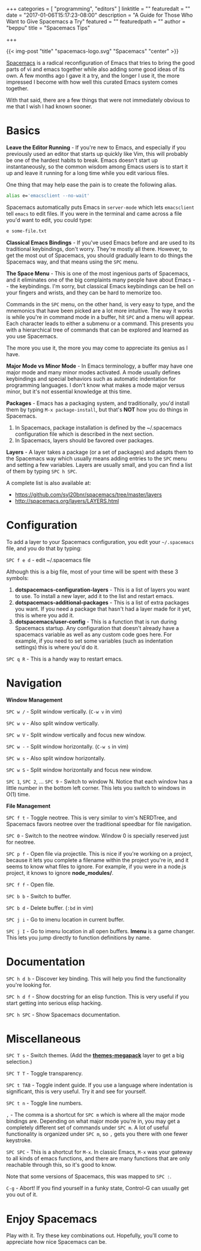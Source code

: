 +++
categories = [
  "programming",
  "editors"
]
linktitle = ""
featuredalt = ""
date = "2017-01-06T15:17:23-08:00"
description = "A Guide for Those Who Want to Give Spacemacs a Try"
featured = ""
featuredpath = ""
author = "beppu"
title = "Spacemacs Tips"

+++

{{< img-post "title" "spacemacs-logo.svg" "Spacemacs" "center" >}}

[Spacemacs](http://spacemacs.org/) is a radical reconfiguration of Emacs that tries to bring the good parts of
vi and emacs together while also adding some good ideas of its own.  A few months ago
I gave it a try, and the longer I use it, the more impressed I become with how well
this curated Emacs system comes together.

With that said, there are a few things that were not immediately obvious to me that I
wish I had known sooner.

# Basics

**Leave the Editor Running** - If you're new to Emacs, and especially if you previously
used an editor that starts up quickly like Vim, this will probably be one of the hardest
habits to break.  Emacs doesn't start up instantaneously, so the common wisdom among Emacs
users is to start it up and leave it running for a long time while you edit various files.

One thing that may help ease the pain is to create the following alias.

```sh
alias e='emacsclient --no-wait'
```

Spacemacs automatically puts Emacs in `server-mode` which lets `emacsclient` tell `emacs`
to edit files.  If you were in the terminal and came across a file you'd want to edit,
you could type:

```sh
e some-file.txt
```

**Classical Emacs Bindings** - If you've used Emacs before and are used to its traditional
keybindings, don't worry.  They're mostly all there.  However, to get the most out of Spacemacs,
you should gradually learn to do things the Spacemacs way, and that means using the `SPC` menu.

**The Space Menu** - This is one of the most ingenious parts of Spacemacs, and it eliminates
one of the big complaints many people have about Emacs -- the keybindings.  I'm sorry, but
classical Emacs keybindings can be hell on your fingers and wrists, and they can be hard to
memorize too.

Commands in the `SPC` menu, on the other hand, is very easy to type, and the mnemonics that have been
picked are a lot more intuitive.  The way it works is while you're in command mode in a buffer,
hit `SPC` and a menu will appear.  Each character leads to either a submenu or a command.  This
presents you with a hierarchical tree of commands that can be explored and learned as you use
Spacemacs.

The more you use it, the more you may come to appreciate its genius as I have.

**Major Mode vs Minor Mode** - In Emacs terminology, a buffer may have one major mode and many 
minor modes activated.  A mode usually defines keybindings and special behaviors such as automatic
indentation for programming languages.  I don't know what makes a mode major versus minor, but it's
not essential knowledge at this time.

**Packages** - Emacs has a packaging system, and traditionally, you'd install them by
typing `M-x package-install`, but that's **NOT** how you do things in Spacemacs.

1. In Spacemacs, package installation is defined by the ~/.spacemacs
   configuration file which is described in the next section.
2. In Spacemacs, layers should be favored over packages.

**Layers** - A layer takes a package (or a set of packages) and adapts them to
the Spacemacs way which usually means adding entries to the `SPC` menu and
setting a few variables. Layers are usually small, and you can find a list of
them by typing `SPC h SPC`.

A complete list is also available at:

* https://github.com/syl20bnr/spacemacs/tree/master/layers
* http://spacemacs.org/layers/LAYERS.html

# Configuration

To add a layer to your Spacemacs configuration, you edit your `~/.spacemacs` file, and you do that by
typing:

`SPC f e d` - edit ~/.spacemacs file

Although this is a big file, most of your time will be spent with these 3 symbols: 

1. **dotspacemacs-configuration-layers** - This is a list of layers you want to
   use. To install a new layer, add it to the list and restart emacs.
2. **dotspacemacs-additional-packages** - This is a list of extra packages you
   want. If you need a package that hasn't had a layer made for it yet, this is
   where you add it.
3. **dotspacemacs/user-config** - This is a function that is run during
   Spacemacs startup. Any configuration that doesn't already have a spacemacs
   variable as well as any custom code goes here. For example, if you need to
   set some variables (such as indentation settings) this is where you'd do it.

`SPC q R` - This is a handy way to restart emacs.

# Navigation

**Window Management**

`SPC w /` - Split window vertically.  (`C-w v` in vim)

`SPC w v` - Also split window vertically.

`SPC w V` - Split window vertically and focus new window.

`SPC w -` - Split window horizontally. (`C-w s` in vim) 

`SPC w s` - Also split window horizontally.

`SPC w S` - Split window horizontally and focus new window.

`SPC 1`, `SPC 2`, ... `SPC 9` - Switch to window N.  Notice that each window has a little number in the bottom
left corner.  This lets you switch to windows in O(1) time.

**File Management**

`SPC f t` - Toggle neotree.  This is very similar to vim's NERDTree, and Spacemacs favors neotree over the traditional speedbar for file navigation.

`SPC 0` - Switch to the neotree window.  Window 0 is specially reserved just for neotree.

`SPC p f` - Open file via projectile.  This is nice if you're working on a project, because it lets you complete a filename within the project you're in, and it seems to know what files to ignore.  For example, if you were in a node.js project, it knows to ignore **node_modules/**.

`SPC f f` - Open file.

`SPC b b` - Switch to buffer.

`SPC b d` - Delete buffer.  (`:bd` in vim)

`SPC j i` - Go to imenu location in current buffer.

`SPC j I` - Go to imenu location in all open buffers.  **Imenu** is a game changer.  This lets you jump directly to function definitions by name.

# Documentation

`SPC h d b` - Discover key binding.  This will help you find the functionality you're looking for.

`SPC h d f` - Show docstring for an elisp function.  This is very useful if you start getting into serious elisp hacking.

`SPC h SPC` - Show Spacemacs documentation.

# Miscellaneous

`SPC T s` - Switch themes.  (Add the **[themes-megapack](http://themegallery.robdor.com/)** layer to get a big selection.)

`SPC T T` - Toggle transparency.

`SPC t TAB` - Toggle indent guide.  If you use a language where indentation is significant, this is very useful.  Try it and see for yourself.

`SPC t n` - Toggle line numbers.

`,` - The comma is a shortcut for `SPC m` which is where all the major mode
bindings are. Depending on what major mode you're in, you may get a completely
different set of commands under `SPC m`. A lot of useful functionality is
organized under `SPC m`, so `,` gets you there with one fewer keystroke.

`SPC SPC` - This is a shortcut for `M-x`.  In classic Emacs, `M-x` was your gateway to all kinds of emacs functions, and there
are many functions that are only reachable through this, so it's good to know.

Note that some versions of Spacemacs, this was mapped to `SPC :`. 

`C-g` - Abort!  If you find yourself in a funky state, Control-G can usually get you out of it.

# Enjoy Spacemacs

Play with it.  Try these key combinations out.  Hopefully, you'll come to appreciate how nice Spacemacs can be.
